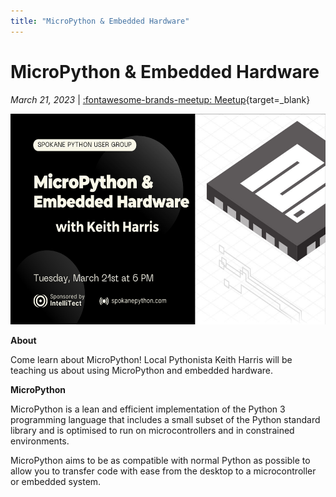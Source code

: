 ```yaml
---
title: "MicroPython & Embedded Hardware"
---
```


# MicroPython & Embedded Hardware

_March 21, 2023_ | [:fontawesome-brands-meetup: Meetup](https://www.meetup.com/python-spokane/events/291974983/){target=_blank}

<img src="/img/micropython-and-embedded-hardware.png" width="600" height="337.5">

**About**

Come learn about MicroPython! Local Pythonista Keith Harris will be teaching us about using MicroPython and embedded hardware.

**MicroPython**

MicroPython is a lean and efficient implementation of the Python 3 programming language that includes a small subset of the Python standard library and is optimised to run on microcontrollers and in constrained environments.

MicroPython aims to be as compatible with normal Python as possible to allow you to transfer code with ease from the desktop to a microcontroller or embedded system.